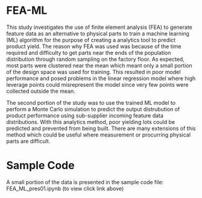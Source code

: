 # FEA-ML
This study investigates the use of finite element analysis (FEA) to generate feature data as an alternative to physical parts to train a machine learning (ML) algorithm for the purpose of creating a analytics tool to predict product yield.  The reason why FEA was used was because of the time required and difficulty to get parts near the ends of the population distribution through random sampling on the factory floor.  As expected, most parts were clustered near the mean which meant only a small portion of the design space was used for training.  This resulted in poor model performance and posed problems in the linear regression model where high leverage points could misrepresent the model since very few points were collected outside the mean.  

The second portion of the study was to use the trained ML model to perform a Monte Carlo simulation to predict the output distrubution of product performance using sub-supplier incoming feature data distributions.  With this analytics method, poor yielding lots could be predicted and prevented from being built.  There are many extensions of this method which could be useful where measurement or procurring physical parts are difficult. 

# Sample Code
A small portion of the data is presented in the sample code file: FEA_ML_pres01.ipynb (to view click link above)
